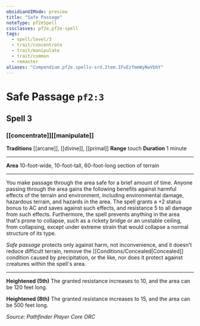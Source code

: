 ```yaml
---
obsidianUIMode: preview
title: "Safe Passage"
noteType: pf2eSpell
cssclasses: pf2e,pf2e-spell
tags:
  - spell/level/3
  - trait/concentrate
  - trait/manipulate
  - trait/common
  - remaster
aliases: "Compendium.pf2e.spells-srd.Item.IFuEzfmmWyNwVbhY" 
---
```

# Safe Passage  `pf2:3`  
## Spell 3
### [[concentrate]][[manipulate]]
**Traditions** [[arcane]], [[divine]], [[primal]]
**Range** touch
**Duration** 1 minute
* * * 
**Area** 10-foot-wide, 10-foot-tall, 60-foot-long section of terrain

* * *

You make passage through the area safe for a brief amount of time. Anyone passing through the area gains the following benefits against harmful effects of the terrain and environment, including environmental damage, hazardous terrain, and hazards in the area. The spell grants a +2 status bonus to AC and saves against such effects, and resistance 5 to all damage from such effects. Furthermore, the spell prevents anything in the area that's prone to collapse, such as a rickety bridge or an unstable ceiling, from collapsing, except under extreme strain that would collapse a normal structure of its type.

_Safe passage_ protects only against harm, not inconvenience, and it doesn't reduce difficult terrain, remove the [[Conditions/Concealed|Concealed]] condition caused by precipitation, or the like, nor does it protect against creatures within the spell's area.

* * *

**Heightened (5th)** The granted resistance increases to 10, and the area can be 120 feet long.

**Heightened (8th)** The granted resistance increases to 15, and the area can be 500 feet long.

*Source: Pathfinder Player Core*
*ORC*